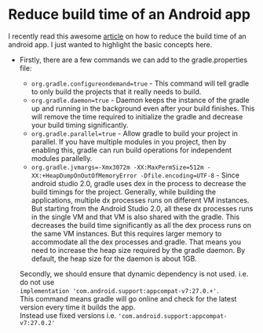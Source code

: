 # Reduce build time of an Android app

I recently read this awesome [article](https://medium.com/exploring-code/how-to-decrease-your-gradle-build-time-by-65-310b572b0c43) on how to reduce the build time of an android app. I just wanted to highlight the basic concepts here.

* Firstly, there are a few commands we can add to the gradle.properties file:
    * ```org.gradle.configureondemand=true``` - This command will tell gradle to only build the projects that it really needs to build.
    * ```org.gradle.daemon=true``` - Daemon keeps the instance of the gradle up and running in the background even after your build finishes. This will remove the time required to initialize the gradle and decrease your build timing significantly.
    * ```org.gradle.parallel=true``` - Allow gradle to build your project in parallel. If you have multiple modules in you project, then by enabling this, gradle can run build operations for independent modules parallelly.
    * ```org.gradle.jvmargs=-Xmx3072m -XX:MaxPermSize=512m -XX:+HeapDumpOnOutOfMemoryError -Dfile.encoding=UTF-8``` - Since android studio 2.0, gradle uses dex in the process to decrease the build timings for the project. Generally, while building the applications, multiple dx processes runs on different VM instances. But starting from the Android Studio 2.0, all these dx processes runs in the single VM and that VM is also shared with the gradle. This decreases the build time significantly as all the dex process runs on the same VM instances. But this requires larger memory to accommodate all the dex processes and gradle. That means you need to increase the heap size required by the gradle daemon. By default, the heap size for the daemon is about 1GB.

  Secondly, we should ensure that dynamic dependency is not used. i.e. do not use</br>
  ```implementation 'com.android.support:appcompat-v7:27.0.+'```.</br>
  This command means gradle will go online and check for the latest version every time it builds the app.</br>Instead use fixed versions i.e. ```'com.android.support:appcompat-v7:27.0.2'``` 
    